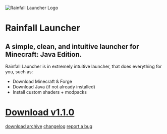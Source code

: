 ![Rainfall Launcher Logo](https://u.cubeupload.com/4x2mc/rf150.png)
# **Rainfall Launcher**
## A simple, clean, and intuitive launcher for Minecraft: Java Edition.
Rainfall Launcher is in extremely intuitive launcher, that does everything for you, such as:

 - Download Minecraft & Forge
 - Download Java (if not already installed)
 - Install custom shaders + modpacks

# [Download **v1.1.0**](https://rainfallmc.github.io/download/110)
[download archive](https://rainfallmc.github.io/download/l)
[changelog](https://rainfallmc.github.io/changelog/l/110)
[report a bug](https://rainfallmc.github.io/policies/l/security)



